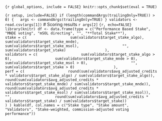 `{r global_options, include = FALSE} knitr::opts_chunk$set(eval = TRUE)`

`{r setup, include=FALSE} if (length(commandArgs(trailingOnly=TRUE)) > 0) {   args <- commandArgs(trailingOnly=TRUE) } validators <- read.csv(args[1])`
\# Scoring results `r args[2]`
`{r, echo=FALSE} library(knitr) df <- data.frame(type = c("Performance Based Stake", "MNDE voting", "mSOL directing", "", "**Total Stake**"),                  stake = c(                    sum(validators$target_stake_algo),                    sum(validators$target_stake_mnde),                    sum(validators$target_stake_msol),                    "",                    sum(validators$target_stake)                  ),                  validators = c(                    sum(validators$target_stake_algo > 0),                    sum(validators$target_stake_mnde > 0),                    sum(validators$target_stake_msol > 0),                    "",                    sum(validators$target_stake > 0)                  ),                  perf = c(                    round(sum(validators$avg_adjusted_credits * validators$target_stake_algo) / sum(validators$target_stake_algo)),                    round(sum(validators$avg_adjusted_credits * validators$target_stake_mnde) / sum(validators$target_stake_mnde)),                    round(sum(validators$avg_adjusted_credits * validators$target_stake_msol) / sum(validators$target_stake_msol)),                    "",                    round(sum(validators$avg_adjusted_credits * validators$target_stake) / sum(validators$target_stake))                  ) ) kable(df, col.names = c("Stake type", "Stake amount", "Validators", "Stake-weighted, commission-adjusted voting performance"))`
